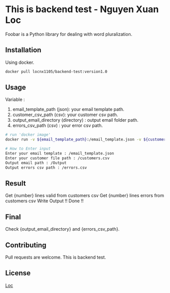 

# This is backend test - Nguyen Xuan Loc

Foobar is a Python library for dealing with word pluralization.

## Installation

Using docker.

```bash
docker pull locnx1105/backend-test:version1.0
```

## Usage
Variable :
1. email_template_path (json): your email template path.
2. customer_csv_path (csv): your customer csv path.
3. output_email_directory (directory) : output email folder path.
4. errors_csv_path (csv) : your error csv path.

```sh
# run 'docker image'
docker run -v ${email_template_path}:/email_template.json -v ${customer_csv_path}:/customers.csv -v ${output_email_directory}:/Output -v ${errors_csv_path}:/errors.csv -ti locnx1105/backend-test:version1.0

# How to Enter input 
Enter your email template : /email_template.json
Enter your customer file path : /customers.csv
Output email path : /Output
Output errors csv path : /errors.csv


```
## Result
Get {number} lines valid from customers csv 
Get {number} lines errors from customers csv 
Write Output !!
Done !!

## Final
Check {output_email_directory} and {errors_csv_path}.

## Contributing
Pull requests are welcome. This is backend test.

## License
[Loc](locnx1105@gmail.com)

